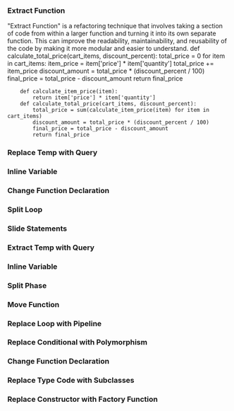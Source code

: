 ### Extract Function  
"Extract Function" is a refactoring technique that involves taking a section of code from within a larger function and turning it into its own separate function. This can improve the readability, maintainability, and reusability of the code by making it more modular and easier to understand.
        def calculate_total_price(cart_items, discount_percent):
            total_price = 0
            for item in cart_items:
                item_price = item['price'] * item['quantity']
                total_price += item_price
            discount_amount = total_price * (discount_percent / 100)
            final_price = total_price - discount_amount
            return final_price
      
        def calculate_item_price(item):
            return item['price'] * item['quantity']
        def calculate_total_price(cart_items, discount_percent):
            total_price = sum(calculate_item_price(item) for item in cart_items)
            discount_amount = total_price * (discount_percent / 100)
            final_price = total_price - discount_amount
            return final_price

### Replace Temp with Query  

### Inline Variable  

### Change Function Declaration  

### Split Loop  

### Slide Statements  

### Extract Temp with Query  

### Inline Variable  

### Split Phase  

### Move Function  

### Replace Loop with Pipeline  

### Replace Conditional with Polymorphism  

### Change Function Declaration  

### Replace Type Code with Subclasses  

### Replace Constructor with Factory Function  
